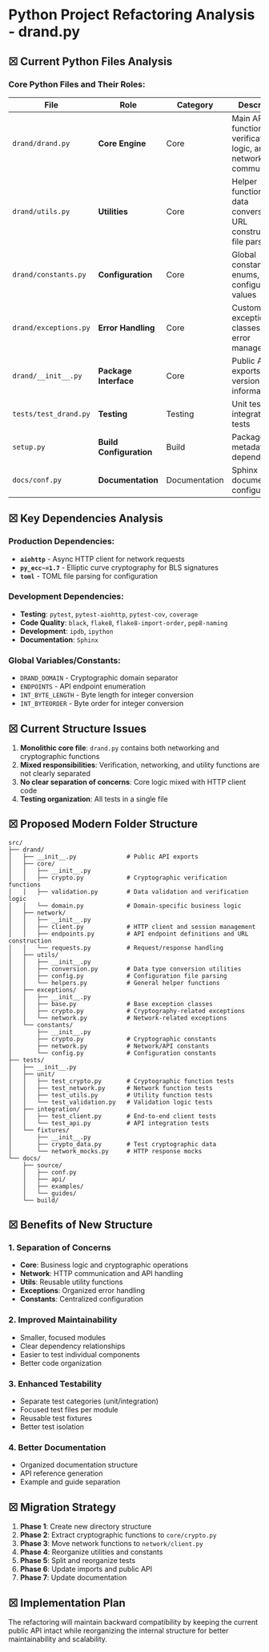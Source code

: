# Python Project Refactoring Analysis - drand.py

## ☒ Current Python Files Analysis

### Core Python Files and Their Roles:

| File                  | Role                    | Category      | Description                                                          |
| --------------------- | ----------------------- | ------------- | -------------------------------------------------------------------- |
| `drand/drand.py`      | **Core Engine**         | Core          | Main API functions, verification logic, and network communication    |
| `drand/utils.py`      | **Utilities**           | Core          | Helper functions for data conversion, URL construction, file parsing |
| `drand/constants.py`  | **Configuration**       | Core          | Global constants, enums, and configuration values                    |
| `drand/exceptions.py` | **Error Handling**      | Core          | Custom exception classes for error management                        |
| `drand/__init__.py`   | **Package Interface**   | Core          | Public API exports and version information                           |
| `tests/test_drand.py` | **Testing**             | Testing       | Unit tests and integration tests                                     |
| `setup.py`            | **Build Configuration** | Build         | Package metadata and dependencies                                    |
| `docs/conf.py`        | **Documentation**       | Documentation | Sphinx documentation configuration                                   |

## ☒ Key Dependencies Analysis

### Production Dependencies:

-   **`aiohttp`** - Async HTTP client for network requests
-   **`py_ecc~=1.7`** - Elliptic curve cryptography for BLS signatures
-   **`toml`** - TOML file parsing for configuration

### Development Dependencies:

-   **Testing**: `pytest`, `pytest-aiohttp`, `pytest-cov`, `coverage`
-   **Code Quality**: `black`, `flake8`, `flake8-import-order`, `pep8-naming`
-   **Development**: `ipdb`, `ipython`
-   **Documentation**: `Sphinx`

### Global Variables/Constants:

-   `DRAND_DOMAIN` - Cryptographic domain separator
-   `ENDPOINTS` - API endpoint enumeration
-   `INT_BYTE_LENGTH` - Byte length for integer conversion
-   `INT_BYTEORDER` - Byte order for integer conversion

## ☒ Current Structure Issues

1. **Monolithic core file**: `drand.py` contains both networking and cryptographic functions
2. **Mixed responsibilities**: Verification, networking, and utility functions are not clearly separated
3. **No clear separation of concerns**: Core logic mixed with HTTP client code
4. **Testing organization**: All tests in a single file

## ☒ Proposed Modern Folder Structure

```
src/
├── drand/
│   ├── __init__.py              # Public API exports
│   ├── core/
│   │   ├── __init__.py
│   │   ├── crypto.py            # Cryptographic verification functions
│   │   ├── validation.py        # Data validation and verification logic
│   │   └── domain.py            # Domain-specific business logic
│   ├── network/
│   │   ├── __init__.py
│   │   ├── client.py            # HTTP client and session management
│   │   ├── endpoints.py         # API endpoint definitions and URL construction
│   │   └── requests.py          # Request/response handling
│   ├── utils/
│   │   ├── __init__.py
│   │   ├── conversion.py        # Data type conversion utilities
│   │   ├── config.py            # Configuration file parsing
│   │   └── helpers.py           # General helper functions
│   ├── exceptions/
│   │   ├── __init__.py
│   │   ├── base.py              # Base exception classes
│   │   ├── crypto.py            # Cryptography-related exceptions
│   │   └── network.py           # Network-related exceptions
│   └── constants/
│       ├── __init__.py
│       ├── crypto.py            # Cryptographic constants
│       ├── network.py           # Network/API constants
│       └── config.py            # Configuration constants
├── tests/
│   ├── __init__.py
│   ├── unit/
│   │   ├── test_crypto.py       # Cryptographic function tests
│   │   ├── test_network.py      # Network function tests
│   │   ├── test_utils.py        # Utility function tests
│   │   └── test_validation.py   # Validation logic tests
│   ├── integration/
│   │   ├── test_client.py       # End-to-end client tests
│   │   └── test_api.py          # API integration tests
│   └── fixtures/
│       ├── __init__.py
│       ├── crypto_data.py       # Test cryptographic data
│       └── network_mocks.py     # HTTP response mocks
└── docs/
    ├── source/
    │   ├── conf.py
    │   ├── api/
    │   ├── examples/
    │   └── guides/
    └── build/
```

## ☒ Benefits of New Structure

### 1. **Separation of Concerns**

-   **Core**: Business logic and cryptographic operations
-   **Network**: HTTP communication and API handling
-   **Utils**: Reusable utility functions
-   **Exceptions**: Organized error handling
-   **Constants**: Centralized configuration

### 2. **Improved Maintainability**

-   Smaller, focused modules
-   Clear dependency relationships
-   Easier to test individual components
-   Better code organization

### 3. **Enhanced Testability**

-   Separate test categories (unit/integration)
-   Focused test files per module
-   Reusable test fixtures
-   Better test isolation

### 4. **Better Documentation**

-   Organized documentation structure
-   API reference generation
-   Example and guide separation

## ☒ Migration Strategy

1. **Phase 1**: Create new directory structure
2. **Phase 2**: Extract cryptographic functions to `core/crypto.py`
3. **Phase 3**: Move network functions to `network/client.py`
4. **Phase 4**: Reorganize utilities and constants
5. **Phase 5**: Split and reorganize tests
6. **Phase 6**: Update imports and public API
7. **Phase 7**: Update documentation

## ☒ Implementation Plan

The refactoring will maintain backward compatibility by keeping the current public API intact while reorganizing the internal structure for better maintainability and scalability.
